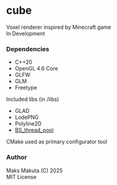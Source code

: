 # cube

 Voxel renderer inspired by Minecraft game  
 In Development
 
### Dependencies 

 - C++20
 - OpenGL 4.6 Core
 - GLFW
 - GLM
 - Freetype

 Included libs (in /libs)
 - GLAD 
 - LodePNG 
 - Polyline2D 
 - [BS_thread_pool](https://github.com/bshoshany/thread-pool)

 CMake used as primary configurator tool

### Author
 Maks Makuta (C) 2025  
 MIT License